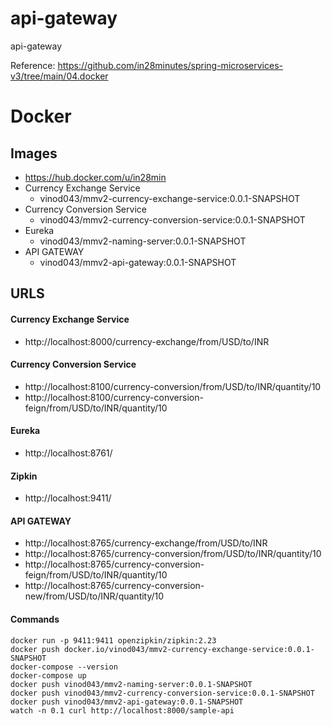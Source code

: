 # api-gateway
api-gateway

Reference: https://github.com/in28minutes/spring-microservices-v3/tree/main/04.docker

# Docker

## Images

- https://hub.docker.com/u/in28min
- Currency Exchange Service 
	- vinod043/mmv2-currency-exchange-service:0.0.1-SNAPSHOT
- Currency Conversion Service
	- vinod043/mmv2-currency-conversion-service:0.0.1-SNAPSHOT
- Eureka
	- vinod043/mmv2-naming-server:0.0.1-SNAPSHOT
- API GATEWAY
	- vinod043/mmv2-api-gateway:0.0.1-SNAPSHOT

## URLS

#### Currency Exchange Service
- http://localhost:8000/currency-exchange/from/USD/to/INR

#### Currency Conversion Service
- http://localhost:8100/currency-conversion/from/USD/to/INR/quantity/10
- http://localhost:8100/currency-conversion-feign/from/USD/to/INR/quantity/10

#### Eureka
- http://localhost:8761/

#### Zipkin
- http://localhost:9411/

#### API GATEWAY
- http://localhost:8765/currency-exchange/from/USD/to/INR
- http://localhost:8765/currency-conversion/from/USD/to/INR/quantity/10
- http://localhost:8765/currency-conversion-feign/from/USD/to/INR/quantity/10
- http://localhost:8765/currency-conversion-new/from/USD/to/INR/quantity/10

#### Commands
```
docker run -p 9411:9411 openzipkin/zipkin:2.23
docker push docker.io/vinod043/mmv2-currency-exchange-service:0.0.1-SNAPSHOT
docker-compose --version
docker-compose up
docker push vinod043/mmv2-naming-server:0.0.1-SNAPSHOT
docker push vinod043/mmv2-currency-conversion-service:0.0.1-SNAPSHOT
docker push vinod043/mmv2-api-gateway:0.0.1-SNAPSHOT
watch -n 0.1 curl http://localhost:8000/sample-api
```
